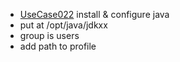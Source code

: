  * [UseCase022](UseCase022.md) install & configure java
  * put at /opt/java/jdkxx
  * group is users
  * add path to profile
